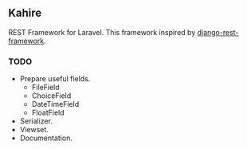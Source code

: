 ## Kahire

REST Framework for Laravel. This framework inspired by [django-rest-framework](https://github.com/tomchristie/django-rest-framework).

### TODO
- Prepare useful fields.
  - FileField
  - ChoiceField
  - DateTimeField
  - FloatField
- Serializer.
- Viewset.
- Documentation.
